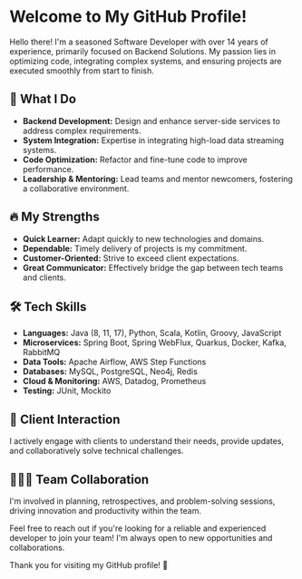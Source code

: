 
<head>
<body>

<h1>Welcome to My GitHub Profile!</h1>

<p>Hello there! I'm a seasoned <span cla">Software Developer</span> with over 14 years of experience, primarily focused on <span class="highlight">Backend Solutions</span>. My passion lies in optimizing code, integrating complex systems, and ensuring projects are executed smoothly from start to finish.</p>

<div class="section">
    <h2>🌟 What I Do</h2>
    <ul>
        <li><strong>Backend Development:</strong> Design and enhance server-side services to address complex requirements.</li>
        <li><strong>System Integration:</strong> Expertise in integrating high-load data streaming systems.</li>
        <li><strong>Code Optimization:</strong> Refactor and fine-tune code to improve performance.</li>
        <li><strong>Leadership & Mentoring:</strong> Lead teams and mentor newcomers, fostering a collaborative environment.</li>
    </ul>
</div>

<div class="section">
    <h2>🔥 My Strengths</h2>
    <ul>
        <li><strong>Quick Learner:</strong> Adapt quickly to new technologies and domains.</li>
        <li><strong>Dependable:</strong> Timely delivery of projects is my commitment.</li>
        <li><strong>Customer-Oriented:</strong> Strive to exceed client expectations.</li>
        <li><strong>Great Communicator:</strong> Effectively bridge the gap between tech teams and clients.</li>
    </ul>
</div>

<div class="section">
    <h2>🛠️ Tech Skills</h2>
    <ul>
        <li><strong>Languages:</strong> Java (8, 11, 17), Python, Scala, Kotlin, Groovy, JavaScript</li>
        <li><strong>Microservices:</strong> Spring Boot, Spring WebFlux, Quarkus, Docker, Kafka, RabbitMQ</li>
        <li><strong>Data Tools:</strong> Apache Airflow, AWS Step Functions</li>
        <li><strong>Databases:</strong> MySQL, PostgreSQL, Neo4j, Redis</li>
        <li><strong>Cloud & Monitoring:</strong> AWS, Datadog, Prometheus</li>
        <li><strong>Testing:</strong> JUnit, Mockito</li>
    </ul>
</div>

<div class="section">
    <h2>🤝 Client Interaction</h2>
    <p>I actively engage with clients to understand their needs, provide updates, and collaboratively solve technical challenges.</p>
</div>

<div class="section">
    <h2>🧑‍🤝‍🧑 Team Collaboration</h2>
    <p>I'm involved in planning, retrospectives, and problem-solving sessions, driving innovation and productivity within the team.</p>
</div>

<p>Feel free to reach out if you're looking for a reliable and experienced developer to join your team! I'm always open to new opportunities and collaborations.</p>

<p>Thank you for visiting my GitHub profile! 🚀</p>

</body>
